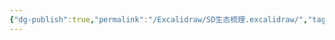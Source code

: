 ```yaml
---
{"dg-publish":true,"permalink":"/Excalidraw/SD生态梳理.excalidraw/","tags":["excalidraw"],"noteIcon":""}
---
```

<style> .container {font-family: sans-serif; text-align: center;} .button-wrapper button {z-index: 1;height: 40px; width: 100px; margin: 10px;padding: 5px;} .excalidraw .App-menu_top .buttonList { display: flex;} .excalidraw-wrapper { height: 800px; margin: 50px; position: relative;} :root[dir="ltr"] .excalidraw .layer-ui__wrapper .zen-mode-transition.App-menu_bottom--transition-left {transform: none;} </style><script src="https://cdn.jsdelivr.net/npm/react@17/umd/react.production.min.js"></script><script src="https://cdn.jsdelivr.net/npm/react-dom@17/umd/react-dom.production.min.js"></script><script type="text/javascript" src="https://cdn.jsdelivr.net/npm/@excalidraw/excalidraw@0/dist/excalidraw.production.min.js"></script><div id="SD生态梳理excalidraw.md"></div><script>(function(){const InitialData={"type":"excalidraw","version":2,"source":"https://github.com/zsviczian/obsidian-excalidraw-plugin/releases/tag/2.13.0","elements":[{"id":"0xTdmt6fiANwg8f0gUjhp","type":"ellipse","x":-173.4032874279477,"y":260.5539553202171,"width":180.66668701171875,"height":123.66665649414061,"angle":0,"strokeColor":"#f08c00","backgroundColor":"transparent","fillStyle":"solid","strokeWidth":2,"strokeStyle":"solid","roughness":1,"opacity":100,"groupIds":[],"frameId":null,"index":"a0","roundness":{"type":2},"seed":942685025,"version":258,"versionNonce":240929839,"isDeleted":false,"boundElements":[{"type":"text","id":"zgBwUCm6"},{"id":"jHwoNrD_lbhN0kmRmoyGd","type":"arrow"},{"id":"PE8Hi4I5KrWQqHw7cXF5o","type":"arrow"},{"id":"JXtdCiZhwThClbbDxOJEv","type":"arrow"},{"id":"eAlmUQzkSgA7LZzXJ1lFQ","type":"arrow"}],"updated":1752046167519,"link":null,"locked":false},{"id":"zgBwUCm6","type":"text","x":-140.2152145490345,"y":309.6645178604503,"width":114.53990173339844,"height":25,"angle":0,"strokeColor":"#f08c00","backgroundColor":"#ffffff","fillStyle":"solid","strokeWidth":2,"strokeStyle":"solid","roughness":1,"opacity":100,"groupIds":[],"frameId":null,"index":"a0V","roundness":null,"seed":1235778881,"version":150,"versionNonce":1300304449,"isDeleted":false,"boundElements":[],"updated":1752046167519,"link":null,"locked":false,"text":"conditioning","rawText":"conditioning","fontSize":20,"fontFamily":5,"textAlign":"center","verticalAlign":"middle","containerId":"0xTdmt6fiANwg8f0gUjhp","originalText":"conditioning","autoResize":true,"lineHeight":1.25},{"id":"JPIDCdSQHFHdx97JUciSz","type":"ellipse","x":-169.2785364713834,"y":551.3281478881836,"width":180.66668701171875,"height":123.66665649414061,"angle":0,"strokeColor":"#1e1e1e","backgroundColor":"transparent","fillStyle":"solid","strokeWidth":2,"strokeStyle":"solid","roughness":1,"opacity":100,"groupIds":[],"frameId":null,"index":"a1","roundness":{"type":2},"seed":1596866639,"version":197,"versionNonce":951391009,"isDeleted":false,"boundElements":[{"type":"text","id":"MnUYWufK"},{"id":"j-STemTk68qxq0Uo62oAa","type":"arrow"}],"updated":1752046097981,"link":null,"locked":false},{"id":"MnUYWufK","type":"text","x":-103.32048983758739,"y":600.4387104284168,"width":48.99995422363281,"height":25,"angle":0,"strokeColor":"#1e1e1e","backgroundColor":"#ffffff","fillStyle":"solid","strokeWidth":2,"strokeStyle":"solid","roughness":1,"opacity":100,"groupIds":[],"frameId":null,"index":"a2","roundness":null,"seed":994008687,"version":99,"versionNonce":924215119,"isDeleted":false,"boundElements":[],"updated":1752044372514,"link":null,"locked":false,"text":"noise","rawText":"noise","fontSize":20,"fontFamily":5,"textAlign":"center","verticalAlign":"middle","containerId":"JPIDCdSQHFHdx97JUciSz","originalText":"noise","autoResize":true,"lineHeight":1.25},{"id":"4S7XN3OvYhSXAh6L_cKpB","type":"ellipse","x":175.66677856445312,"y":440.55202740826735,"width":180.66668701171875,"height":123.66665649414061,"angle":0,"strokeColor":"#1971c2","backgroundColor":"transparent","fillStyle":"solid","strokeWidth":2,"strokeStyle":"solid","roughness":1,"opacity":100,"groupIds":[],"frameId":null,"index":"a3","roundness":{"type":2},"seed":478956111,"version":224,"versionNonce":79050177,"isDeleted":false,"boundElements":[{"type":"text","id":"GJmboJUo"},{"id":"89FCqXxF4VEF6PWzjl0Mp","type":"arrow"},{"id":"vsKejU8LE1YakzUpRWr8s","type":"arrow"}],"updated":1752045768050,"link":null,"locked":false},{"id":"GJmboJUo","type":"text","x":245.23481817920617,"y":489.66258994850057,"width":41.77996826171875,"height":25,"angle":0,"strokeColor":"#1971c2","backgroundColor":"#ffffff","fillStyle":"solid","strokeWidth":2,"strokeStyle":"solid","roughness":1,"opacity":100,"groupIds":[],"frameId":null,"index":"a4","roundness":null,"seed":1951148143,"version":125,"versionNonce":1900135119,"isDeleted":false,"boundElements":[],"updated":1752045768050,"link":null,"locked":false,"text":"LDM","rawText":"LDM","fontSize":20,"fontFamily":5,"textAlign":"center","verticalAlign":"middle","containerId":"4S7XN3OvYhSXAh6L_cKpB","originalText":"LDM","autoResize":true,"lineHeight":1.25},{"id":"c9bOGS9BcdAZE3hI2IW62","type":"ellipse","x":481.78051215546293,"y":434.35837617673934,"width":180.66668701171875,"height":123.66665649414061,"angle":0,"strokeColor":"#2f9e44","backgroundColor":"transparent","fillStyle":"solid","strokeWidth":2,"strokeStyle":"solid","roughness":1,"opacity":100,"groupIds":[],"frameId":null,"index":"a5","roundness":{"type":2},"seed":14124321,"version":292,"versionNonce":264211489,"isDeleted":false,"boundElements":[{"type":"text","id":"CobAu3ct"}],"updated":1752045897587,"link":null,"locked":false},{"id":"CobAu3ct","type":"text","x":543.4785566530285,"y":483.46893871697256,"width":57.51995849609375,"height":25,"angle":0,"strokeColor":"#2f9e44","backgroundColor":"#ffffff","fillStyle":"solid","strokeWidth":2,"strokeStyle":"solid","roughness":1,"opacity":100,"groupIds":[],"frameId":null,"index":"a6","roundness":null,"seed":1288452353,"version":200,"versionNonce":1994883695,"isDeleted":false,"boundElements":[],"updated":1752045897587,"link":null,"locked":false,"text":"Image","rawText":"Image","fontSize":20,"fontFamily":5,"textAlign":"center","verticalAlign":"middle","containerId":"c9bOGS9BcdAZE3hI2IW62","originalText":"Image","autoResize":true,"lineHeight":1.25},{"id":"jHwoNrD_lbhN0kmRmoyGd","type":"arrow","x":-6.219511859183427,"y":356.34048223759333,"width":184.84932980793698,"height":131.61843684855688,"angle":0,"strokeColor":"#1e1e1e","backgroundColor":"#ffffff","fillStyle":"solid","strokeWidth":2,"strokeStyle":"solid","roughness":1,"opacity":100,"groupIds":[],"frameId":null,"index":"a9","roundness":{"type":2},"seed":1903807119,"version":187,"versionNonce":1895826063,"isDeleted":false,"boundElements":[],"updated":1752047258793,"link":null,"locked":false,"points":[[0,0],[184.84932980793698,131.61843684855688]],"lastCommittedPoint":null,"startBinding":{"elementId":"0xTdmt6fiANwg8f0gUjhp","focus":-0.16461446517433087,"gap":1},"endBinding":null,"startArrowhead":null,"endArrowhead":"arrow","elbowed":false},{"id":"89FCqXxF4VEF6PWzjl0Mp","type":"arrow","x":10.649418855316924,"y":614.0206725150897,"width":164.13087399053606,"height":108.50361324969145,"angle":0,"strokeColor":"#1e1e1e","backgroundColor":"#ffffff","fillStyle":"solid","strokeWidth":2,"strokeStyle":"solid","roughness":1,"opacity":100,"groupIds":[],"frameId":null,"index":"aA","roundness":{"type":2},"seed":183341455,"version":118,"versionNonce":390170927,"isDeleted":false,"boundElements":[],"updated":1752047258793,"link":null,"locked":false,"points":[[0,0],[164.13087399053606,-108.50361324969145]],"lastCommittedPoint":null,"startBinding":null,"endBinding":{"elementId":"4S7XN3OvYhSXAh6L_cKpB","focus":0.4703535396067611,"gap":1},"startArrowhead":null,"endArrowhead":"arrow","elbowed":false},{"id":"vsKejU8LE1YakzUpRWr8s","type":"arrow","x":359.7657718829614,"y":498.36205303365927,"width":122.39138232537647,"height":0.3059878402248728,"angle":0,"strokeColor":"#1e1e1e","backgroundColor":"#ffffff","fillStyle":"solid","strokeWidth":2,"strokeStyle":"solid","roughness":1,"opacity":100,"groupIds":[],"frameId":null,"index":"aB","roundness":{"type":2},"seed":1050739553,"version":93,"versionNonce":666274639,"isDeleted":false,"boundElements":[],"updated":1752047258793,"link":null,"locked":false,"points":[[0,0],[122.39138232537647,0.3059878402248728]],"lastCommittedPoint":null,"startBinding":{"elementId":"4S7XN3OvYhSXAh6L_cKpB","focus":-0.06860749243720879,"gap":3.6100039078322017},"endBinding":null,"startArrowhead":null,"endArrowhead":"arrow","elbowed":false},{"id":"oy4pMEOw4-skE4lS9o4hL","type":"ellipse","x":200.72748847459252,"y":201.75700890380745,"width":121.16616930401972,"height":85,"angle":0,"strokeColor":"#1971c2","backgroundColor":"#ffffff","fillStyle":"solid","strokeWidth":2,"strokeStyle":"solid","roughness":1,"opacity":100,"groupIds":[],"frameId":null,"index":"aC","roundness":{"type":2},"seed":1576004865,"version":213,"versionNonce":1640635265,"isDeleted":false,"boundElements":[{"type":"text","id":"raRbn2Nm"},{"id":"uXi_fvjOgp2WVniJBS5pZ","type":"arrow"}],"updated":1752045733680,"link":null,"locked":false},{"id":"raRbn2Nm","type":"text","x":239.32189213566676,"y":219.20497070337916,"width":44.29994201660156,"height":50,"angle":0,"strokeColor":"#1971c2","backgroundColor":"#ffffff","fillStyle":"solid","strokeWidth":2,"strokeStyle":"solid","roughness":1,"opacity":100,"groupIds":[],"frameId":null,"index":"aD","roundness":null,"seed":961047457,"version":146,"versionNonce":202905871,"isDeleted":false,"boundElements":[],"updated":1752045733680,"link":null,"locked":false,"text":"fine-\ntune","rawText":"fine-tune","fontSize":20,"fontFamily":5,"textAlign":"center","verticalAlign":"middle","containerId":"oy4pMEOw4-skE4lS9o4hL","originalText":"fine-tune","autoResize":true,"lineHeight":1.25},{"id":"rN35SmMvW2kwTUMcVa528","type":"ellipse","x":68.23195299183305,"y":161.29730486808188,"width":84.44914830280163,"height":58.82319635884981,"angle":0,"strokeColor":"#1971c2","backgroundColor":"#ffffff","fillStyle":"solid","strokeWidth":2,"strokeStyle":"solid","roughness":1,"opacity":100,"groupIds":[],"frameId":null,"index":"aE","roundness":{"type":2},"seed":191003471,"version":379,"versionNonce":197031169,"isDeleted":false,"boundElements":[{"type":"text","id":"TW1rx9tX"}],"updated":1752045717824,"link":null,"locked":false},{"id":"TW1rx9tX","type":"text","x":88.9584134344118,"y":180.31854219031845,"width":43.28166198730469,"height":21.186440677966097,"angle":0,"strokeColor":"#1971c2","backgroundColor":"#ffffff","fillStyle":"solid","strokeWidth":2,"strokeStyle":"solid","roughness":1,"opacity":100,"groupIds":[],"frameId":null,"index":"aF","roundness":null,"seed":1888038127,"version":396,"versionNonce":1833965455,"isDeleted":false,"boundElements":[],"updated":1752045717824,"link":null,"locked":false,"text":"LoRA","rawText":"LoRA","fontSize":16.94915254237288,"fontFamily":5,"textAlign":"center","verticalAlign":"middle","containerId":"rN35SmMvW2kwTUMcVa528","originalText":"LoRA","autoResize":true,"lineHeight":1.25},{"id":"uXi_fvjOgp2WVniJBS5pZ","type":"arrow","x":259.9120236292491,"y":290.05006935743666,"width":1.0250790467499655,"height":155.99023207708024,"angle":0,"strokeColor":"#1971c2","backgroundColor":"#ffffff","fillStyle":"solid","strokeWidth":2,"strokeStyle":"solid","roughness":1,"opacity":100,"groupIds":[],"frameId":null,"index":"aG","roundness":{"type":2},"seed":1700804545,"version":136,"versionNonce":42355055,"isDeleted":false,"boundElements":[],"updated":1752047258794,"link":null,"locked":false,"points":[[0,0],[1.0250790467499655,155.99023207708024]],"lastCommittedPoint":null,"startBinding":{"elementId":"oy4pMEOw4-skE4lS9o4hL","focus":0.027923254077808064,"gap":3.304036725121098},"endBinding":null,"startArrowhead":null,"endArrowhead":"arrow","elbowed":false},{"id":"HZbrpf5WU-Kir65jaMQ7I","type":"ellipse","x":173.72738496646303,"y":77.01008395769333,"width":101.66562481607322,"height":79.21084894709757,"angle":0,"strokeColor":"#1971c2","backgroundColor":"#ffffff","fillStyle":"solid","strokeWidth":2,"strokeStyle":"solid","roughness":1,"opacity":100,"groupIds":[],"frameId":null,"index":"aH","roundness":{"type":2},"seed":1872963393,"version":652,"versionNonce":668199105,"isDeleted":false,"boundElements":[{"type":"text","id":"ZieTkLD3"}],"updated":1752045720324,"link":null,"locked":false},{"id":"ZieTkLD3","type":"text","x":194.10224573323157,"y":97.29319536078444,"width":61.02745056152344,"height":38.63409770687936,"angle":0,"strokeColor":"#1971c2","backgroundColor":"#ffffff","fillStyle":"solid","strokeWidth":2,"strokeStyle":"solid","roughness":1,"opacity":100,"groupIds":[],"frameId":null,"index":"aI","roundness":null,"seed":1109301025,"version":620,"versionNonce":1582088143,"isDeleted":false,"boundElements":[],"updated":1752045720324,"link":null,"locked":false,"text":"Hyper\nNetwork","rawText":"Hyper\nNetwork","fontSize":15.453639082751742,"fontFamily":5,"textAlign":"center","verticalAlign":"middle","containerId":"HZbrpf5WU-Kir65jaMQ7I","originalText":"Hyper\nNetwork","autoResize":true,"lineHeight":1.25},{"id":"fjVwVYkc1vNZC7r-nsZJM","type":"ellipse","x":312.9911378620192,"y":85.77699520788502,"width":93.7218599401826,"height":70.44392447851247,"angle":0,"strokeColor":"#1971c2","backgroundColor":"#ffffff","fillStyle":"solid","strokeWidth":2,"strokeStyle":"solid","roughness":1,"opacity":100,"groupIds":[],"frameId":null,"index":"aJ","roundness":{"type":2},"seed":1813184527,"version":691,"versionNonce":733894593,"isDeleted":false,"boundElements":[{"type":"text","id":"tJjIZ3cc"}],"updated":1752045730825,"link":null,"locked":false},{"id":"tJjIZ3cc","type":"text","x":335.9156815214963,"y":101.77622024762698,"width":47.601409912109375,"height":38.63409770687936,"angle":0,"strokeColor":"#1971c2","backgroundColor":"#ffffff","fillStyle":"solid","strokeWidth":2,"strokeStyle":"solid","roughness":1,"opacity":100,"groupIds":[],"frameId":null,"index":"aK","roundness":null,"seed":351675951,"version":685,"versionNonce":935641295,"isDeleted":false,"boundElements":[],"updated":1752045730825,"link":null,"locked":false,"text":"Dream\nBooth","rawText":"Dream\nBooth","fontSize":15.453639082751742,"fontFamily":5,"textAlign":"center","verticalAlign":"middle","containerId":"fjVwVYkc1vNZC7r-nsZJM","originalText":"Dream\nBooth","autoResize":true,"lineHeight":1.25},{"id":"RTw5AZ3pFVDbk4UpBnP6z","type":"ellipse","x":397.5233812654162,"y":175.67846385584835,"width":93.7218599401826,"height":70.44392447851247,"angle":0,"strokeColor":"#1971c2","backgroundColor":"#ffffff","fillStyle":"solid","strokeWidth":2,"strokeStyle":"solid","roughness":1,"opacity":100,"groupIds":[],"frameId":null,"index":"aL","roundness":{"type":2},"seed":155346927,"version":702,"versionNonce":254321665,"isDeleted":false,"boundElements":[{"type":"text","id":"xlvNKM0z"}],"updated":1752045727866,"link":null,"locked":false},{"id":"xlvNKM0z","type":"text","x":420.5560715923738,"y":191.6776888955903,"width":47.38511657714844,"height":38.63409770687936,"angle":0,"strokeColor":"#1971c2","backgroundColor":"#ffffff","fillStyle":"solid","strokeWidth":2,"strokeStyle":"solid","roughness":1,"opacity":100,"groupIds":[],"frameId":null,"index":"aM","roundness":null,"seed":1269666319,"version":712,"versionNonce":1344559247,"isDeleted":false,"boundElements":[],"updated":1752045727866,"link":null,"locked":false,"text":"Embed\nding","rawText":"Embedding","fontSize":15.453639082751742,"fontFamily":5,"textAlign":"center","verticalAlign":"middle","containerId":"RTw5AZ3pFVDbk4UpBnP6z","originalText":"Embedding","autoResize":true,"lineHeight":1.25},{"id":"7P0TN9ppK05Ygy0ktmqpI","type":"line","x":199.71603835691434,"y":233.3445361177059,"width":51.889931441566034,"height":31.86223860447035,"angle":0,"strokeColor":"#1971c2","backgroundColor":"#ffffff","fillStyle":"solid","strokeWidth":2,"strokeStyle":"solid","roughness":1,"opacity":100,"groupIds":[],"frameId":null,"index":"aO","roundness":{"type":2},"seed":311184527,"version":120,"versionNonce":287465807,"isDeleted":false,"boundElements":[],"updated":1752045741322,"link":null,"locked":false,"points":[[0,0],[-51.889931441566034,-31.86223860447035]],"lastCommittedPoint":null,"startBinding":null,"endBinding":null,"startArrowhead":null,"endArrowhead":null,"polygon":false},{"id":"XGRTlAV6OAYNr9cD92RPi","type":"line","x":216.10236027802358,"y":214.22719295502367,"width":3.337967327294166,"height":61.90377786011379,"angle":0,"strokeColor":"#1971c2","backgroundColor":"#ffffff","fillStyle":"solid","strokeWidth":2,"strokeStyle":"solid","roughness":1,"opacity":100,"groupIds":[],"frameId":null,"index":"aP","roundness":{"type":2},"seed":1719616897,"version":125,"versionNonce":1915998977,"isDeleted":false,"boundElements":[],"updated":1752045744238,"link":null,"locked":false,"points":[[0,0],[-3.337967327294166,-61.90377786011379]],"lastCommittedPoint":null,"startBinding":null,"endBinding":null,"startArrowhead":null,"endArrowhead":null,"polygon":false},{"id":"wJZjRGfuz56EdiwHah1ZT","type":"line","x":285.59236690380453,"y":203.90988738444895,"width":45.517483720671976,"height":50.67612261512568,"angle":0,"strokeColor":"#1971c2","backgroundColor":"#ffffff","fillStyle":"solid","strokeWidth":2,"strokeStyle":"solid","roughness":1,"opacity":100,"groupIds":[],"frameId":null,"index":"aQ","roundness":{"type":2},"seed":2071809729,"version":130,"versionNonce":1610321839,"isDeleted":false,"boundElements":[],"updated":1752045747686,"link":null,"locked":false,"points":[[0,0],[45.517483720671976,-50.67612261512568]],"lastCommittedPoint":null,"startBinding":null,"endBinding":null,"startArrowhead":null,"endArrowhead":null,"polygon":false},{"id":"HrQ5DaA3lvv_QXB6MYqKQ","type":"line","x":319.2753048571018,"y":234.8617763145059,"width":79.80733997802304,"height":12.744895441788174,"angle":0,"strokeColor":"#1971c2","backgroundColor":"#ffffff","fillStyle":"solid","strokeWidth":2,"strokeStyle":"solid","roughness":1,"opacity":100,"groupIds":[],"frameId":null,"index":"aR","roundness":{"type":2},"seed":1271298977,"version":147,"versionNonce":1451574945,"isDeleted":false,"boundElements":[],"updated":1752045751206,"link":null,"locked":false,"points":[[0,0],[79.80733997802304,-12.744895441788174]],"lastCommittedPoint":null,"startBinding":null,"endBinding":null,"startArrowhead":null,"endArrowhead":null,"polygon":false},{"id":"E5rrO1uTviyX_j_HMiTzv","type":"ellipse","x":-537.0006436200413,"y":420.5406840901082,"width":109.8179958852819,"height":85.36795853371882,"angle":0,"strokeColor":"#1e1e1e","backgroundColor":"#ffffff","fillStyle":"solid","strokeWidth":2,"strokeStyle":"solid","roughness":1,"opacity":100,"groupIds":[],"frameId":null,"index":"aS","roundness":{"type":2},"seed":1162047009,"version":207,"versionNonce":538173089,"isDeleted":false,"boundElements":[{"type":"text","id":"jTSU6u6P"},{"id":"j-STemTk68qxq0Uo62oAa","type":"arrow"},{"id":"PE8Hi4I5KrWQqHw7cXF5o","type":"arrow"}],"updated":1752045677870,"link":null,"locked":false},{"id":"jTSU6u6P","type":"text","x":-510.67814971884684,"y":450.5425321693453,"width":57.51995849609375,"height":25,"angle":0,"strokeColor":"#1e1e1e","backgroundColor":"#ffffff","fillStyle":"solid","strokeWidth":2,"strokeStyle":"solid","roughness":1,"opacity":100,"groupIds":[],"frameId":null,"index":"aT","roundness":null,"seed":1567167727,"version":148,"versionNonce":43489263,"isDeleted":false,"boundElements":[],"updated":1752045677870,"link":null,"locked":false,"text":"Image","rawText":"Image","fontSize":20,"fontFamily":5,"textAlign":"center","verticalAlign":"middle","containerId":"E5rrO1uTviyX_j_HMiTzv","originalText":"Image","autoResize":true,"lineHeight":1.25},{"id":"oOlYaNtvGb0B7ftU4coEt","type":"ellipse","x":-531.4610772528326,"y":581.3163464706029,"width":109.8179958852819,"height":85.36795853371882,"angle":0,"strokeColor":"#1e1e1e","backgroundColor":"#ffffff","fillStyle":"solid","strokeWidth":2,"strokeStyle":"solid","roughness":1,"opacity":100,"groupIds":[],"frameId":null,"index":"aU","roundness":{"type":2},"seed":1743310785,"version":256,"versionNonce":182222159,"isDeleted":false,"boundElements":[{"type":"text","id":"NdcbMRJU"},{"id":"xibNP528uNITUenaHfQVS","type":"arrow"}],"updated":1752045254839,"link":null,"locked":false},{"id":"NdcbMRJU","type":"text","x":-500.8785812154077,"y":611.31819454984,"width":48.99995422363281,"height":25,"angle":0,"strokeColor":"#1e1e1e","backgroundColor":"#ffffff","fillStyle":"solid","strokeWidth":2,"strokeStyle":"solid","roughness":1,"opacity":100,"groupIds":[],"frameId":null,"index":"aV","roundness":null,"seed":1337957825,"version":171,"versionNonce":807271279,"isDeleted":false,"boundElements":[],"updated":1752045254839,"link":null,"locked":false,"text":"noise","rawText":"noise","fontSize":20,"fontFamily":5,"textAlign":"center","verticalAlign":"middle","containerId":"oOlYaNtvGb0B7ftU4coEt","originalText":"noise","autoResize":true,"lineHeight":1.25},{"id":"yhOPZYHh","type":"ellipse","x":-541.0498229264912,"y":707.7286492260928,"width":146.28584177572327,"height":122.07206342888173,"angle":0,"strokeColor":"#1e1e1e","backgroundColor":"#ffffff","fillStyle":"solid","strokeWidth":2,"strokeStyle":"solid","roughness":1,"opacity":100,"groupIds":[],"frameId":null,"index":"aW","roundness":{"type":2},"seed":1248634721,"version":298,"versionNonce":1845885376,"isDeleted":false,"boundElements":[{"type":"text","id":"wMZTlxUF"},{"id":"7_4bF8r7bDAExFyWARYSD","type":"arrow"}],"updated":1752045257022,"link":"[[1 AI/机器学习与神经网络/潜空间]]","locked":false},{"id":"wMZTlxUF","type":"text","x":-501.006731759462,"y":731.1056890185354,"width":65.75994873046875,"height":75,"angle":0,"strokeColor":"#1e1e1e","backgroundColor":"#ffffff","fillStyle":"solid","strokeWidth":2,"strokeStyle":"solid","roughness":1,"opacity":100,"groupIds":[],"frameId":null,"index":"aX","roundness":null,"seed":1677923137,"version":195,"versionNonce":65664417,"isDeleted":false,"boundElements":[],"updated":1752045583590,"link":null,"locked":false,"text":"Latent\nSpace\nNoise","rawText":"Latent Space Noise","fontSize":20,"fontFamily":5,"textAlign":"center","verticalAlign":"middle","containerId":"yhOPZYHh","originalText":"Latent Space Noise","autoResize":true,"lineHeight":1.25},{"id":"7_4bF8r7bDAExFyWARYSD","type":"arrow","x":-387.41238394732534,"y":768.3107343790795,"width":251.87109715007603,"height":110.99293047481558,"angle":0,"strokeColor":"#1e1e1e","backgroundColor":"#ffffff","fillStyle":"solid","strokeWidth":2,"strokeStyle":"solid","roughness":1,"opacity":100,"groupIds":[],"frameId":null,"index":"aY","roundness":{"type":2},"seed":490611279,"version":167,"versionNonce":386570735,"isDeleted":false,"boundElements":[],"updated":1752047258794,"link":null,"locked":false,"points":[[0,0],[251.87109715007603,-110.99293047481558]],"lastCommittedPoint":null,"startBinding":{"elementId":"yhOPZYHh","focus":0.375453424740083,"gap":7.353370504636168},"endBinding":null,"startArrowhead":null,"endArrowhead":"arrow","elbowed":false},{"id":"xibNP528uNITUenaHfQVS","type":"arrow","x":-420.7913504728982,"y":627.5699501321247,"width":253.34072697662634,"height":3.4047816884548183,"angle":0,"strokeColor":"#1e1e1e","backgroundColor":"#ffffff","fillStyle":"solid","strokeWidth":2,"strokeStyle":"solid","roughness":1,"opacity":100,"groupIds":[],"frameId":null,"index":"aa","roundness":{"type":2},"seed":1691232847,"version":197,"versionNonce":1721428943,"isDeleted":false,"boundElements":[{"type":"text","id":"Z623XRaL"}],"updated":1752047258794,"link":null,"locked":false,"points":[[0,0],[253.34072697662634,-3.4047816884548183]],"lastCommittedPoint":null,"startBinding":{"elementId":"oOlYaNtvGb0B7ftU4coEt","focus":0.09946638989305044,"gap":1.0385028379278094},"endBinding":null,"startArrowhead":null,"endArrowhead":"arrow","elbowed":false},{"id":"Z623XRaL","type":"text","x":-351.460960434292,"y":613.3675592878973,"width":114.67994689941406,"height":25,"angle":0,"strokeColor":"#1e1e1e","backgroundColor":"#ffffff","fillStyle":"solid","strokeWidth":2,"strokeStyle":"solid","roughness":1,"opacity":100,"groupIds":[],"frameId":null,"index":"aaV","roundness":null,"seed":996653391,"version":20,"versionNonce":420187297,"isDeleted":false,"boundElements":[],"updated":1752045092061,"link":null,"locked":false,"text":"VAE Encode","rawText":"VAE Encode","fontSize":20,"fontFamily":5,"textAlign":"center","verticalAlign":"middle","containerId":"xibNP528uNITUenaHfQVS","originalText":"VAE Encode","autoResize":true,"lineHeight":1.25},{"id":"j-STemTk68qxq0Uo62oAa","type":"arrow","x":-423.2521915211829,"y":467.53464092071516,"width":268.160590303164,"height":106.15648768335979,"angle":0,"strokeColor":"#1e1e1e","backgroundColor":"#ffffff","fillStyle":"solid","strokeWidth":2,"strokeStyle":"solid","roughness":1,"opacity":100,"groupIds":[],"frameId":null,"index":"ab","roundness":{"type":2},"seed":672580929,"version":142,"versionNonce":83444623,"isDeleted":false,"boundElements":[{"type":"text","id":"xNsk1Zaw"}],"updated":1752047258794,"link":null,"locked":false,"points":[[0,0],[268.160590303164,106.15648768335979]],"lastCommittedPoint":null,"startBinding":{"elementId":"E5rrO1uTviyX_j_HMiTzv","focus":-0.29466876444795437,"gap":4.180870902124346},"endBinding":{"elementId":"JPIDCdSQHFHdx97JUciSz","focus":0.09556319480427362,"gap":4.450173809546282},"startArrowhead":null,"endArrowhead":"arrow","elbowed":false},{"id":"xNsk1Zaw","type":"text","x":-346.51210114708255,"y":508.11356741856275,"width":114.67994689941406,"height":25,"angle":0,"strokeColor":"#1e1e1e","backgroundColor":"#ffffff","fillStyle":"solid","strokeWidth":2,"strokeStyle":"solid","roughness":1,"opacity":100,"groupIds":[],"frameId":null,"index":"ac","roundness":null,"seed":1160802383,"version":17,"versionNonce":1953853953,"isDeleted":false,"boundElements":[],"updated":1752045130526,"link":null,"locked":false,"text":"VAE Encode","rawText":"VAE Encode","fontSize":20,"fontFamily":5,"textAlign":"center","verticalAlign":"middle","containerId":"j-STemTk68qxq0Uo62oAa","originalText":"VAE Encode","autoResize":true,"lineHeight":1.25},{"id":"PE8Hi4I5KrWQqHw7cXF5o","type":"arrow","x":-444.0305075676451,"y":427.11541409330687,"width":275.1123978422582,"height":83.28119443784226,"angle":0,"strokeColor":"#f08c00","backgroundColor":"#ffffff","fillStyle":"solid","strokeWidth":2,"strokeStyle":"solid","roughness":1,"opacity":100,"groupIds":[],"frameId":null,"index":"ae","roundness":{"type":2},"seed":2054190383,"version":236,"versionNonce":1330117039,"isDeleted":false,"boundElements":[{"type":"text","id":"AR4KRJ4V"}],"updated":1752047258794,"link":null,"locked":false,"points":[[0,0],[275.1123978422582,-83.28119443784226]],"lastCommittedPoint":null,"startBinding":{"elementId":"E5rrO1uTviyX_j_HMiTzv","focus":-0.4145889358571606,"gap":4.399679546163759},"endBinding":{"elementId":"0xTdmt6fiANwg8f0gUjhp","focus":0.05091769290531404,"gap":1},"startArrowhead":null,"endArrowhead":"arrow","elbowed":false},{"id":"AR4KRJ4V","type":"text","x":-363.4035176524576,"y":372.97547840419895,"width":113.85993957519531,"height":25,"angle":0,"strokeColor":"#f08c00","backgroundColor":"#ffffff","fillStyle":"solid","strokeWidth":2,"strokeStyle":"solid","roughness":1,"opacity":100,"groupIds":[],"frameId":null,"index":"af","roundness":null,"seed":432401135,"version":14,"versionNonce":289608673,"isDeleted":false,"boundElements":[],"updated":1752045674407,"link":null,"locked":false,"text":"Img Engode","rawText":"Img Engode","fontSize":20,"fontFamily":5,"textAlign":"center","verticalAlign":"middle","containerId":"PE8Hi4I5KrWQqHw7cXF5o","originalText":"Img Engode","autoResize":true,"lineHeight":1.25},{"id":"716AHzrgw8pElWK6QCB6c","type":"ellipse","x":-224.9347530241435,"y":373.3376058445909,"width":69.47932693970544,"height":60.503500908349096,"angle":0,"strokeColor":"#f08c00","backgroundColor":"#ffffff","fillStyle":"solid","strokeWidth":2,"strokeStyle":"solid","roughness":1,"opacity":100,"groupIds":[],"frameId":null,"index":"ag","roundness":{"type":2},"seed":87653679,"version":272,"versionNonce":1482481615,"isDeleted":false,"boundElements":[{"type":"text","id":"r8nMwGkH"}],"updated":1752046236378,"link":null,"locked":false},{"id":"r8nMwGkH","type":"text","x":-204.01308284476693,"y":394.13931488044364,"width":27.506683349609375,"height":19.11764705882352,"angle":0,"strokeColor":"#f08c00","backgroundColor":"#ffffff","fillStyle":"solid","strokeWidth":2,"strokeStyle":"solid","roughness":1,"opacity":100,"groupIds":[],"frameId":null,"index":"ah","roundness":null,"seed":823600687,"version":217,"versionNonce":272435361,"isDeleted":false,"boundElements":[],"updated":1752046236378,"link":null,"locked":false,"text":"IPA","rawText":"IPA","fontSize":15.294117647058815,"fontFamily":5,"textAlign":"center","verticalAlign":"middle","containerId":"716AHzrgw8pElWK6QCB6c","originalText":"IPA","autoResize":true,"lineHeight":1.25},{"id":"kzOnJtmCkdsDub8GeE7yX","type":"ellipse","x":-333.78394655687623,"y":419.20412366220813,"width":81.31949016975459,"height":53.919427968288005,"angle":0,"strokeColor":"#f08c00","backgroundColor":"#ffffff","fillStyle":"solid","strokeWidth":2,"strokeStyle":"solid","roughness":1,"opacity":100,"groupIds":[],"frameId":null,"index":"ai","roundness":{"type":2},"seed":1639007777,"version":311,"versionNonce":1316255759,"isDeleted":false,"boundElements":[{"type":"text","id":"WsxnCv4h"}],"updated":1752046239257,"link":null,"locked":false},{"id":"WsxnCv4h","type":"text","x":-313.8426190512305,"y":436.4230217144754,"width":41.935272216796875,"height":19.354838709677416,"angle":0,"strokeColor":"#f08c00","backgroundColor":"#ffffff","fillStyle":"solid","strokeWidth":2,"strokeStyle":"solid","roughness":1,"opacity":100,"groupIds":[],"frameId":null,"index":"aj","roundness":null,"seed":1321589249,"version":176,"versionNonce":1530532961,"isDeleted":false,"boundElements":[],"updated":1752046239257,"link":null,"locked":false,"text":"unClip","rawText":"unClip","fontSize":15.483870967741932,"fontFamily":5,"textAlign":"center","verticalAlign":"middle","containerId":"kzOnJtmCkdsDub8GeE7yX","originalText":"unClip","autoResize":true,"lineHeight":1.25},{"id":"pF9czBBc3iJv41oic3AUM","type":"ellipse","x":-354.8222073196485,"y":299.890814869288,"width":110.2937681331984,"height":69,"angle":0,"strokeColor":"#f08c00","backgroundColor":"#ffffff","fillStyle":"solid","strokeWidth":2,"strokeStyle":"solid","roughness":1,"opacity":100,"groupIds":[],"frameId":null,"index":"ak","roundness":{"type":2},"seed":1670121839,"version":401,"versionNonce":517153057,"isDeleted":false,"boundElements":[{"type":"text","id":"AejlneYt"}],"updated":1752046232531,"link":null,"locked":false},{"id":"AejlneYt","type":"text","x":-329.9060055931234,"y":324.93680738894034,"width":60.471893310546875,"height":19.11764705882352,"angle":0,"strokeColor":"#f08c00","backgroundColor":"#ffffff","fillStyle":"solid","strokeWidth":2,"strokeStyle":"solid","roughness":1,"opacity":100,"groupIds":[],"frameId":null,"index":"al","roundness":null,"seed":1061618575,"version":363,"versionNonce":1626625281,"isDeleted":false,"boundElements":[],"updated":1752046232531,"link":null,"locked":false,"text":"Revision","rawText":"Revision","fontSize":15.294117647058815,"fontFamily":5,"textAlign":"center","verticalAlign":"middle","containerId":"pF9czBBc3iJv41oic3AUM","originalText":"Revision","autoResize":true,"lineHeight":1.25},{"id":"-Lg7Pc2t60bjdc1t36EJu","type":"ellipse","x":-535.7849335094078,"y":234.87546405779807,"width":109.8179958852819,"height":85.36795853371882,"angle":0,"strokeColor":"#f08c00","backgroundColor":"transparent","fillStyle":"solid","strokeWidth":2,"strokeStyle":"solid","roughness":1,"opacity":100,"groupIds":[],"frameId":null,"index":"am","roundness":{"type":2},"seed":1730473167,"version":253,"versionNonce":1309428847,"isDeleted":false,"boundElements":[{"type":"text","id":"lZEd6gal"},{"id":"JXtdCiZhwThClbbDxOJEv","type":"arrow"}],"updated":1752046167519,"link":null,"locked":false},{"id":"lZEd6gal","type":"text","x":-505.2824469324321,"y":264.8773121370352,"width":49.15997314453125,"height":25,"angle":0,"strokeColor":"#f08c00","backgroundColor":"#ffffff","fillStyle":"solid","strokeWidth":2,"strokeStyle":"solid","roughness":1,"opacity":100,"groupIds":[],"frameId":null,"index":"an","roundness":null,"seed":1487698671,"version":196,"versionNonce":553661953,"isDeleted":false,"boundElements":[],"updated":1752046167519,"link":null,"locked":false,"text":"Text","rawText":"Text","fontSize":20,"fontFamily":5,"textAlign":"center","verticalAlign":"middle","containerId":"-Lg7Pc2t60bjdc1t36EJu","originalText":"Text","autoResize":true,"lineHeight":1.25},{"id":"JXtdCiZhwThClbbDxOJEv","type":"arrow","x":-425.200056040473,"y":269.1722382959027,"width":255.9282087696052,"height":24.72208496234913,"angle":0,"strokeColor":"#f08c00","backgroundColor":"#ffffff","fillStyle":"solid","strokeWidth":2,"strokeStyle":"solid","roughness":1,"opacity":100,"groupIds":[],"frameId":null,"index":"ap","roundness":{"type":2},"seed":1177564751,"version":71,"versionNonce":362775567,"isDeleted":false,"boundElements":[{"type":"text","id":"6fW4jWGd"}],"updated":1752047258794,"link":null,"locked":false,"points":[[0,0],[255.9282087696052,24.72208496234913]],"lastCommittedPoint":null,"startBinding":{"elementId":"-Lg7Pc2t60bjdc1t36EJu","focus":-0.28684984677827285,"gap":1.7844161539876746},"endBinding":{"elementId":"0xTdmt6fiANwg8f0gUjhp","focus":0.2858215741242738,"gap":4.971776482841225},"startArrowhead":null,"endArrowhead":"arrow","elbowed":false},{"id":"6fW4jWGd","type":"text","x":-321.3926340366442,"y":269.04536569026055,"width":48.299957275390625,"height":25,"angle":0,"strokeColor":"#f08c00","backgroundColor":"#ffffff","fillStyle":"solid","strokeWidth":2,"strokeStyle":"solid","roughness":1,"opacity":100,"groupIds":[],"frameId":null,"index":"aq","roundness":null,"seed":340642145,"version":10,"versionNonce":1248579041,"isDeleted":false,"boundElements":[],"updated":1752046167519,"link":null,"locked":false,"text":"CLIP","rawText":"CLIP","fontSize":20,"fontFamily":5,"textAlign":"center","verticalAlign":"middle","containerId":"JXtdCiZhwThClbbDxOJEv","originalText":"CLIP","autoResize":true,"lineHeight":1.25},{"id":"TEhNbcI9Dd2PYs5_wtLXR","type":"ellipse","x":-544.6225026961723,"y":96.12669987971805,"width":130.58611154097017,"height":87.13547237107173,"angle":0,"strokeColor":"#f08c00","backgroundColor":"#ffffff","fillStyle":"solid","strokeWidth":2,"strokeStyle":"solid","roughness":1,"opacity":100,"groupIds":[],"frameId":null,"index":"ar","roundness":{"type":2},"seed":28289775,"version":327,"versionNonce":1030306991,"isDeleted":false,"boundElements":[{"type":"text","id":"iGipidUl"},{"id":"eAlmUQzkSgA7LZzXJ1lFQ","type":"arrow"}],"updated":1752046167519,"link":null,"locked":false},{"id":"iGipidUl","type":"text","x":-514.9485911148417,"y":127.38739436751497,"width":70.89996337890625,"height":25,"angle":0,"strokeColor":"#f08c00","backgroundColor":"#ffffff","fillStyle":"solid","strokeWidth":2,"strokeStyle":"solid","roughness":1,"opacity":100,"groupIds":[],"frameId":null,"index":"as","roundness":null,"seed":1803187471,"version":291,"versionNonce":374958529,"isDeleted":false,"boundElements":[],"updated":1752046167519,"link":null,"locked":false,"text":"Control","rawText":"Control","fontSize":20,"fontFamily":5,"textAlign":"center","verticalAlign":"middle","containerId":"TEhNbcI9Dd2PYs5_wtLXR","originalText":"Control","autoResize":true,"lineHeight":1.25},{"id":"P54dTGpTYn_1Nnco3B6cb","type":"ellipse","x":-696.9528941019752,"y":8.899383018080556,"width":120.63185859611244,"height":85,"angle":0,"strokeColor":"#f08c00","backgroundColor":"#ffffff","fillStyle":"solid","strokeWidth":2,"strokeStyle":"solid","roughness":1,"opacity":100,"groupIds":[],"frameId":null,"index":"at","roundness":{"type":2},"seed":1318179119,"version":231,"versionNonce":630968015,"isDeleted":false,"boundElements":[{"type":"text","id":"pKLquntH"}],"updated":1752046167519,"link":null,"locked":false},{"id":"pKLquntH","type":"text","x":-672.236749113596,"y":26.347344817652285,"width":70.89996337890625,"height":50,"angle":0,"strokeColor":"#f08c00","backgroundColor":"#ffffff","fillStyle":"solid","strokeWidth":2,"strokeStyle":"solid","roughness":1,"opacity":100,"groupIds":[],"frameId":null,"index":"au","roundness":null,"seed":1500824961,"version":153,"versionNonce":1843956129,"isDeleted":false,"boundElements":[],"updated":1752046167520,"link":null,"locked":false,"text":"Control\nNEt","rawText":"Control\nNEt","fontSize":20,"fontFamily":5,"textAlign":"center","verticalAlign":"middle","containerId":"P54dTGpTYn_1Nnco3B6cb","originalText":"Control\nNEt","autoResize":true,"lineHeight":1.25},{"id":"-ue1S2J97IDzU0oqmP3BM","type":"ellipse","x":-548.2619202142345,"y":-28.739964042917123,"width":141.40001470667332,"height":84.2081178639935,"angle":0,"strokeColor":"#f08c00","backgroundColor":"#ffffff","fillStyle":"solid","strokeWidth":2,"strokeStyle":"solid","roughness":1,"opacity":100,"groupIds":[],"frameId":null,"index":"av","roundness":{"type":2},"seed":451980559,"version":271,"versionNonce":704060655,"isDeleted":false,"boundElements":[{"type":"text","id":"inYPXqkc"}],"updated":1752046167520,"link":null,"locked":false},{"id":"inYPXqkc","type":"text","x":-516.5143360572755,"y":-11.407970697213301,"width":77.91993713378906,"height":50,"angle":0,"strokeColor":"#f08c00","backgroundColor":"#ffffff","fillStyle":"solid","strokeWidth":2,"strokeStyle":"solid","roughness":1,"opacity":100,"groupIds":[],"frameId":null,"index":"aw","roundness":null,"seed":1435906863,"version":200,"versionNonce":1783147905,"isDeleted":false,"boundElements":[],"updated":1752046167520,"link":null,"locked":false,"text":"T2I-\nAdapter","rawText":"T2I-Adapter","fontSize":20,"fontFamily":5,"textAlign":"center","verticalAlign":"middle","containerId":"-ue1S2J97IDzU0oqmP3BM","originalText":"T2I-Adapter","autoResize":true,"lineHeight":1.25},{"id":"SdHfdYS-iiP2jHRuOkxJ5","type":"ellipse","x":-363.3371958448678,"y":-4.482788445012474,"width":141.40001470667332,"height":84.2081178639935,"angle":0,"strokeColor":"#f08c00","backgroundColor":"#ffffff","fillStyle":"solid","strokeWidth":2,"strokeStyle":"solid","roughness":1,"opacity":100,"groupIds":[],"frameId":null,"index":"ax","roundness":{"type":2},"seed":1202912033,"version":292,"versionNonce":1040426767,"isDeleted":false,"boundElements":[{"id":"kfOUdlRq","type":"text"}],"updated":1752046167520,"link":null,"locked":false},{"id":"kfOUdlRq","type":"text","x":-332.49962297941266,"y":25.349204900691348,"width":79.73995971679688,"height":25,"angle":0,"strokeColor":"#f08c00","backgroundColor":"#ffffff","fillStyle":"solid","strokeWidth":2,"strokeStyle":"solid","roughness":1,"opacity":100,"groupIds":[],"frameId":null,"index":"ay","roundness":null,"seed":1422454529,"version":240,"versionNonce":1387877729,"isDeleted":false,"boundElements":[],"updated":1752046167520,"link":null,"locked":false,"text":"GLIGEN","rawText":"GLIGEN","fontSize":20,"fontFamily":5,"textAlign":"center","verticalAlign":"middle","containerId":"SdHfdYS-iiP2jHRuOkxJ5","originalText":"GLIGEN","autoResize":true,"lineHeight":1.25},{"id":"DqS3Atw128xQ710sdp-0q","type":"line","x":-538.7616395325033,"y":125.11253793055567,"width":62.304387421937236,"height":41.536271766249,"angle":0,"strokeColor":"#f08c00","backgroundColor":"#ffffff","fillStyle":"solid","strokeWidth":2,"strokeStyle":"solid","roughness":1,"opacity":100,"groupIds":[],"frameId":null,"index":"az","roundness":{"type":2},"seed":693527311,"version":74,"versionNonce":1345973551,"isDeleted":false,"boundElements":[],"updated":1752046167520,"link":null,"locked":false,"points":[[0,0],[-62.304387421937236,-41.536271766249]],"lastCommittedPoint":null,"startBinding":null,"endBinding":null,"startArrowhead":null,"endArrowhead":null,"polygon":false},{"id":"dHcOybbHcH5Vuod0TjyyZ","type":"line","x":-502.0860207052566,"y":97.71629595338476,"width":2.651210073720563,"height":48.16439808773168,"angle":0,"strokeColor":"#f08c00","backgroundColor":"#ffffff","fillStyle":"solid","strokeWidth":2,"strokeStyle":"solid","roughness":1,"opacity":100,"groupIds":[],"frameId":null,"index":"b01","roundness":{"type":2},"seed":1508197313,"version":51,"versionNonce":1518993729,"isDeleted":false,"boundElements":[],"updated":1752046167520,"link":null,"locked":false,"points":[[0,0],[-2.651210073720563,-48.16439808773168]],"lastCommittedPoint":null,"startBinding":null,"endBinding":null,"startArrowhead":null,"endArrowhead":null,"polygon":false},{"id":"YzzLVEZNsLkvqt1ruaifH","type":"line","x":-422.9903529656482,"y":128.20567703220513,"width":87.04937887051506,"height":55.67626110045455,"angle":0,"strokeColor":"#f08c00","backgroundColor":"#ffffff","fillStyle":"solid","strokeWidth":2,"strokeStyle":"solid","roughness":1,"opacity":100,"groupIds":[],"frameId":null,"index":"b02","roundness":{"type":2},"seed":401124193,"version":54,"versionNonce":1812098895,"isDeleted":false,"boundElements":[],"updated":1752046167520,"link":null,"locked":false,"points":[[0,0],[87.04937887051506,-55.67626110045455]],"lastCommittedPoint":null,"startBinding":null,"endBinding":null,"startArrowhead":null,"endArrowhead":null,"polygon":false},{"id":"eAlmUQzkSgA7LZzXJ1lFQ","type":"arrow","x":-415.58191284931763,"y":161.35729590005093,"width":262.71757318415524,"height":116.18791531915332,"angle":0,"strokeColor":"#f08c00","backgroundColor":"#ffffff","fillStyle":"solid","strokeWidth":2,"strokeStyle":"solid","roughness":1,"opacity":100,"groupIds":[],"frameId":null,"index":"b03","roundness":{"type":2},"seed":544552079,"version":68,"versionNonce":1649551919,"isDeleted":false,"boundElements":[],"updated":1752047258795,"link":null,"locked":false,"points":[[0,0],[262.71757318415524,116.18791531915332]],"lastCommittedPoint":null,"startBinding":{"elementId":"TEhNbcI9Dd2PYs5_wtLXR","focus":-0.09013526870922049,"gap":5.6879025259775196},"endBinding":{"elementId":"0xTdmt6fiANwg8f0gUjhp","focus":0.1373455017743385,"gap":4.446148724485764},"startArrowhead":null,"endArrowhead":"arrow","elbowed":false}],"appState":{"theme":"light","viewBackgroundColor":"#ffffff","currentItemStrokeColor":"#f08c00","currentItemBackgroundColor":"transparent","currentItemFillStyle":"solid","currentItemStrokeWidth":2,"currentItemStrokeStyle":"solid","currentItemRoughness":1,"currentItemOpacity":100,"currentItemFontFamily":5,"currentItemFontSize":20,"currentItemTextAlign":"left","currentItemStartArrowhead":null,"currentItemEndArrowhead":"arrow","currentItemArrowType":"round","scrollX":803.4032196343284,"scrollY":51.33345366215934,"zoom":{"value":0.657635},"currentItemRoundness":"round","gridSize":20,"gridStep":5,"gridModeEnabled":false,"gridColor":{"Bold":"rgba(217, 217, 217, 0.5)","Regular":"rgba(230, 230, 230, 0.5)"},"currentStrokeOptions":null,"frameRendering":{"enabled":true,"clip":true,"name":true,"outline":true},"objectsSnapModeEnabled":false,"activeTool":{"type":"selection","customType":null,"locked":false,"fromSelection":false,"lastActiveTool":null}},"files":{}};InitialData.scrollToContent=true;App=()=>{const e=React.useRef(null),t=React.useRef(null),[n,i]=React.useState({width:void 0,height:void 0});return React.useEffect(()=>{i({width:t.current.getBoundingClientRect().width,height:t.current.getBoundingClientRect().height});const e=()=>{i({width:t.current.getBoundingClientRect().width,height:t.current.getBoundingClientRect().height})};return window.addEventListener("resize",e),()=>window.removeEventListener("resize",e)},[t]),React.createElement(React.Fragment,null,React.createElement("div",{className:"excalidraw-wrapper",ref:t},React.createElement(ExcalidrawLib.Excalidraw,{ref:e,width:n.width,height:n.height,initialData:InitialData,viewModeEnabled:!0,zenModeEnabled:!0,gridModeEnabled:!1})))},excalidrawWrapper=document.getElementById("SD生态梳理excalidraw.md");ReactDOM.render(React.createElement(App),excalidrawWrapper);})();</script>